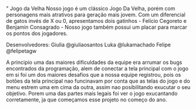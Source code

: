 " Jogo da Velha
Nosso jogo é um clássico Jogo Da Velha, porém com personagens mais atrativos para geração mais jovem. Com um diferencial de gatos invés de X ou 0, apresentamos dois gatinhos - Felício Cegoreto e Benjamin Consagrado - Nosso jogo também possui um placar para marcar os pontos dos jogadores.

Desenvolvedores: Giulia @giuliaosantos    Luka @lukamachado    Felipe @felipetagw

A principio uma das maiores dificuldades da equipe era arrumar os bugs encontrados da programação, alem de conectar a tela principal com o jogo em si foi um dos maiores desafios que a nossa equipe registrou, pois os botões da tela principal nao funcinavam por conta que as telas do jogo e do menu estrem uma em cima da outra, assim nao posibilitando exucutar o seu objetivo.
Porem uma das partes mais legais foi ver o jogo exucantando corretamente, ja que começamos esse projeto no começo do ano.
